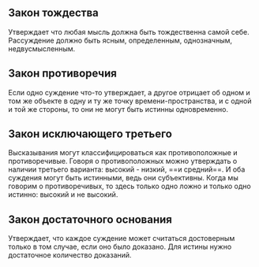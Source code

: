 ## Закон тождества
Утверждает что любая мысль должна быть тождественна самой себе. Рассуждение должно быть ясным, определенным, однозначным, недвусмысленным.

## Закон противоречия
Если одно суждение что-то утверждает, а другое отрицает об одном и том же объекте в одну и ту же точку времени-пространства, и с одной и той же стороны, то они не могут быть истинны одновременно.

## Закон исключающего третьего
Высказывания могут классифицироваться как противоположные и противоречивые. Говоря о противоположных можно утверждать о наличии третьего варианта: высокий - низкий, ==и средний==. И оба суждения могут быть истинными, ведь они субъективны.
Когда мы говорим о противоречивых, то здесь только одно ложно и только одно истинно: высокий и не высокий.

## Закон достаточного основания 
Утверждает, что каждое суждение может считаться достоверным только в том случае, если оно было доказано.
Для истины нужно достаточное количество доказаний.
